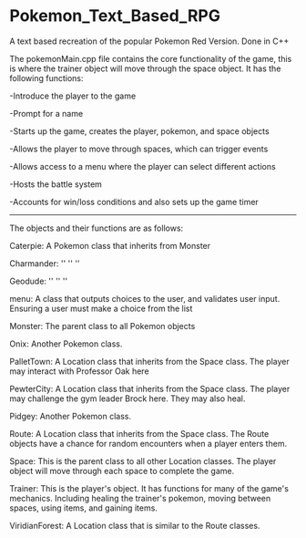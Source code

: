 # Pokemon_Text_Based_RPG
A text based recreation of the popular Pokemon Red Version. Done in C++

The pokemonMain.cpp file contains the core functionality of the game, this is where the trainer object will move through the space object. 
It has the following functions:

-Introduce the player to the game

-Prompt for a name

-Starts up the game, creates the player, pokemon, and space objects

-Allows the player to move through spaces, which can trigger events

-Allows access to a menu where the player can select different actions

-Hosts the battle system

-Accounts for win/loss conditions and also sets up the game timer


-------------------------------------------------------------------------------------------------------



The objects and their functions are as follows:

Caterpie: A Pokemon class that inherits from Monster

Charmander: ''             ''                ''

Geodude:    ''             ''                ''

menu: A class that outputs choices to the user, and validates user input. Ensuring a user must make a choice from the list

Monster: The parent class to all Pokemon objects

Onix: Another Pokemon class.

PalletTown: A Location class that inherits from the Space class. The player may interact with Professor Oak here

PewterCity: A Location class that inherits from the Space class. The player may challenge the gym leader Brock here. They may also heal.

Pidgey: Another Pokemon class.

Route: A Location class that inherits from the Space class. The Route objects have a chance for random encounters when a player enters them.

Space: This is the parent class to all other Location classes. The player object will move through each space to complete the game.

Trainer: This is the player's object. It has functions for many of the game's mechanics. Including healing the trainer's pokemon, moving between spaces, using items, and gaining items.

ViridianForest: A Location class that is similar to the Route classes.

